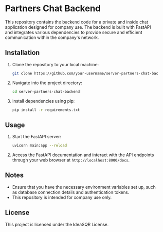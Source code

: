 # Partners Chat Backend

This repository contains the backend code for a private and inside chat application designed for company use. The backend is built with FastAPI and integrates various dependencies to provide secure and efficient communication within the company's network.


## Installation

1. Clone the repository to your local machine:

   ```bash
   git clone https://github.com/your-username/server-partners-chat-backend.git
   ```

2. Navigate into the project directory:

   ```bash
   cd server-partners-chat-backend
   ```

3. Install dependencies using pip:

   ```bash
   pip install -r requirements.txt
   ```

## Usage

1. Start the FastAPI server:

   ```bash
   uvicorn main:app --reload
   ```

2. Access the FastAPI documentation and interact with the API endpoints through your web browser at `http://localhost:8000/docs`.

## Notes

- Ensure that you have the necessary environment variables set up, such as database connection details and authentication tokens.
- This repository is intended for company use only.

## License

This project is licensed under the IdeaSQR License.
